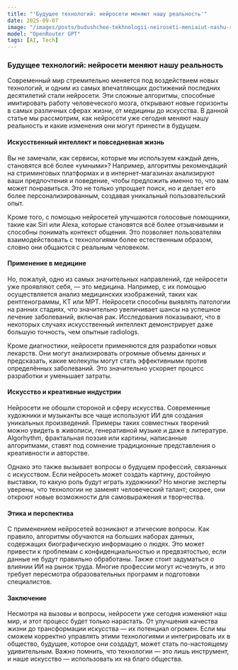 ```yaml
---
title: "'Будущее технологий: нейросети меняют нашу реальность'"
date: 2025-09-07
image: "/images/posts/budushchee-tekhnologii-neiroseti-meniaiut-nashu-realnost.png"
model: "OpenRouter GPT"
tags: [AI, Tech]
---
```


### Будущее технологий: нейросети меняют нашу реальность

Современный мир стремительно меняется под воздействием новых технологий, и одним из самых впечатляющих достижений последних десятилетий стали нейросети. Эти сложные алгоритмы, способные имитировать работу человеческого мозга, открывают новые горизонты в самых различных сферах жизни, от медицины до искусства. В данной статье мы рассмотрим, как нейросети уже сегодня меняют нашу реальность и какие изменения они могут принести в будущем.

#### Искусственный интеллект и повседневная жизнь

Вы не замечали, как сервисы, которые мы используем каждый день, становятся всё более «умными»? Например, алгоритмы рекомендаций на стриминговых платформах и в интернет-магазинах анализируют ваши предпочтения и поведение, чтобы предложить именно то, что вам может понравиться. Это не только упрощает поиск, но и делает его более персонализированным, создавая уникальный пользовательский опыт.

Кроме того, с помощью нейросетей улучшаются голосовые помощники, такие как Siri или Alexa, которые становятся всё более отзывчивыми и способны понимать контекст общения. Это позволяет пользователям взаимодействовать с технологиями более естественным образом, словно они общаются с реальным человеком.

#### Применение в медицине

Но, пожалуй, одно из самых значительных направлений, где нейросети уже проявляют себя, — это медицина. Например, с их помощью осуществляется анализ медицинских изображений, таких как рентгенограммы, КТ или МРТ. Нейросети способны выявлять патологии на ранних стадиях, что значительно увеличивает шансы на успешное лечение заболеваний, включая рак. Исследования показывают, что в некоторых случаях искусственный интеллект демонстрирует даже большую точность, чем опытные radiologs.

Кроме диагностики, нейросети применяются для разработки новых лекарств. Они могут анализировать огромные объемы данных и предсказать, какие молекулы могут стать эффективными против определённых заболеваний. Это значительно ускоряет процесс разработки и уменьшает затраты.

#### Искусство и креативные индустрии

Нейросети не обошли стороной и сферу искусства. Современные художники и музыканты все чаще используют ИИ для создания уникальных произведений. Примеры таких совместных творений можно увидеть в живописи, генеративной музыке и даже в литературе. Algorhythm, фрактальная поэзия или картины, написанные алгоритмами, ставят под сомнение традиционные представления о креативности и авторстве.

Однако это также вызывает вопросы о будущем профессий, связанных с искусством. Если нейросеть может создать картину, достойную выставки, то какую роль будут играть художники? Но многие эксперты уверены, что технологии не заменят человеческий талант; скорее, они откроют новые возможности для самовыражения и творчества.

#### Этика и перспектива

С применением нейросетей возникают и этические вопросы. Как правило, алгоритмы обучаются на больших наборах данных, содержащих биографическую информацию о людях. Это может привести к проблемам с конфиденциальностью и предвзятостью, если данные не будут правильно обработаны. Также стоит задуматься о влиянии ИИ на рынок труда. Многие профессии могут исчезнуть, и это требует пересмотра образовательных программ и подготовки специалистов.

#### Заключение

Несмотря на вызовы и вопросы, нейросети уже сегодня изменяют наш мир, и этот процесс будет только нарастать. От улучшения качества жизни до трансформации искусства — их потенциал огромен. Если мы сможем корректно управлять этими технологиями и интегрировать их в общество, будущее, которое они создадут, может стать по-настоящему удивительным. Важно помнить, что технологии — это лишь инструмент, и наше искусство — использовать их на благо общества.
